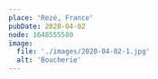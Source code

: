```yaml
---
place: 'Rezé, France'
pubDate: 2020-04-02
node: 1648555580
image:
  file: './images/2020-04-02-1.jpg'
  alt: 'Boucherie'
---
```

